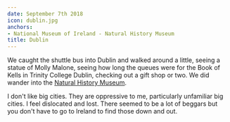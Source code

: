 ```yaml
---
date: September 7th 2018
icon: dublin.jpg
anchors:
- National Museum of Ireland - Natural History Museum
title: Dublin
---
```

We caught the shuttle bus into Dublin and walked around a
little, seeing a statue of Molly Malone, seeing how long the
queues were for the Book of Kells in Trinity College Dublin,
checking out a gift shop or two. We did wander into the
[Natural History Museum](https://www.museum.ie/Natural-History).

I don't like big cities. They are oppressive to me, particularly
unfamiliar big cities. I feel dislocated and lost. There seemed
to be a lot of beggars but you don't have to go to Ireland to
find those down and out.
